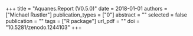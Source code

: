+++
title = "Aquanes.Report (V0.5.0)"
date = 2018-01-01
authors = ["Michael Rustler"]
publication_types = ["0"]
abstract = ""
selected = false
publication = ""
tags = ["R package"]
url_pdf = ""
doi = "10.5281/zenodo.1244103"
+++

